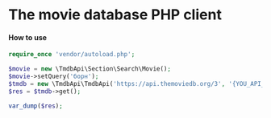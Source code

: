 # The movie database PHP client

#### How to use

```php
require_once 'vendor/autoload.php';

$movie = new \TmdbApi\Section\Search\Movie();
$movie->setQuery('борн');
$tmdb = new \TmdbApi\TmdbApi('https://api.themoviedb.org/3', '{YOU_API_KEY}', $movie, ['language' => 'ru']);
$res = $tmdb->get();

var_dump($res);
```
